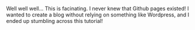 Well well well... This is facinating. I never knew that Github pages existed!
I wanted to create a blog without relying on something like Wordpress, and I ended up stumbling across this tutorial!
